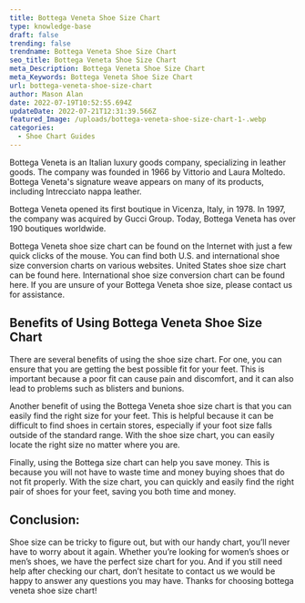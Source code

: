 ```yaml
---
title: Bottega Veneta Shoe Size Chart
type: knowledge-base
draft: false
trending: false
trendname: Bottega Veneta Shoe Size Chart
seo_title: Bottega Veneta Shoe Size Chart
meta_Description: Bottega Veneta Shoe Size Chart
meta_Keywords: Bottega Veneta Shoe Size Chart
url: bottega-veneta-shoe-size-chart
author: Mason Alan
date: 2022-07-19T10:52:55.694Z
updateDate: 2022-07-21T12:31:39.566Z
featured_Image: /uploads/bottega-veneta-shoe-size-chart-1-.webp
categories:
  - Shoe Chart Guides
---
```

Bottega Veneta is an Italian luxury goods company, specializing in leather goods. The company was founded in 1966 by Vittorio and Laura Moltedo. Bottega Veneta's signature weave appears on many of its products, including Intrecciato nappa leather. 

Bottega Veneta opened its first boutique in Vicenza, Italy, in 1978. In 1997, the company was acquired by Gucci Group. Today, Bottega Veneta has over 190 boutiques worldwide. 

Bottega Veneta shoe size chart can be found on the Internet with just a few quick clicks of the mouse. You can find both U.S. and international shoe size conversion charts on various websites. United States shoe size chart can be found here. International shoe size conversion chart can be found here. If you are unsure of your Bottega Veneta shoe size, please contact us for assistance.

## **Benefits of Using Bottega Veneta Shoe Size Chart**

There are several benefits of using the shoe size chart. For one, you can ensure that you are getting the best possible fit for your feet. This is important because a poor fit can cause pain and discomfort, and it can also lead to problems such as blisters and bunions.

Another benefit of using the Bottega Veneta shoe size chart is that you can easily find the right size for your feet. This is helpful because it can be difficult to find shoes in certain stores, especially if your foot size falls outside of the standard range. With the shoe size chart, you can easily locate the right size no matter where you are.

Finally, using the Bottega size chart can help you save money. This is because you will not have to waste time and money buying shoes that do not fit properly. With the size chart, you can quickly and easily find the right pair of shoes for your feet, saving you both time and money.

## **Conclusion:**

Shoe size can be tricky to figure out, but with our handy chart, you’ll never have to worry about it again. Whether you’re looking for women’s shoes or men’s shoes, we have the perfect size chart for you. And if you still need help after checking our chart, don’t hesitate to contact us we would be happy to answer any questions you may have. Thanks for choosing bottega veneta shoe size chart!